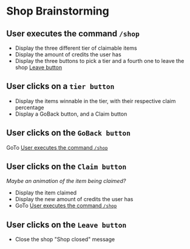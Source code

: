 # Shop Brainstorming

## User executes the command `/shop`

- Display the three different tier of claimable items
- Display the amount of credits the user has
- Display the three buttons to pick a tier and a fourth one to leave the shop [Leave button](#user-clicks-on-the-leave-button)

## User clicks on a `tier button`

- Display the items winnable in the tier, with their respective claim percentage
- Display a GoBack button, and a Claim button

## User clicks on the `GoBack button`

GoTo [User executes the command `/shop`](#user-executes-the-command-shop)

## User clicks on the `Claim button`

_Maybe an animation of the item being claimed?_

- Display the item claimed
- Display the new amount of credits the user has
- GoTo [User executes the command `/shop`](#user-executes-the-command-shop)

## User clicks on the `Leave button`

- Close the shop "Shop closed" message
